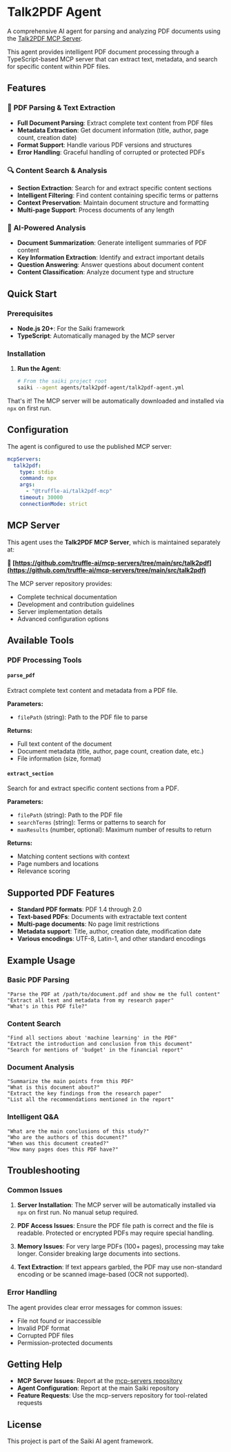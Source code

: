 # Talk2PDF Agent

A comprehensive AI agent for parsing and analyzing PDF documents using the [Talk2PDF MCP Server](https://github.com/truffle-ai/mcp-servers/tree/main/src/talk2pdf).

This agent provides intelligent PDF document processing through a TypeScript-based MCP server that can extract text, metadata, and search for specific content within PDF files.

## Features

### 📄 **PDF Parsing & Text Extraction**
- **Full Document Parsing**: Extract complete text content from PDF files
- **Metadata Extraction**: Get document information (title, author, page count, creation date)
- **Format Support**: Handle various PDF versions and structures
- **Error Handling**: Graceful handling of corrupted or protected PDFs

### 🔍 **Content Search & Analysis**
- **Section Extraction**: Search for and extract specific content sections
- **Intelligent Filtering**: Find content containing specific terms or patterns
- **Context Preservation**: Maintain document structure and formatting
- **Multi-page Support**: Process documents of any length

### 🧠 **AI-Powered Analysis**
- **Document Summarization**: Generate intelligent summaries of PDF content
- **Key Information Extraction**: Identify and extract important details
- **Question Answering**: Answer questions about document content
- **Content Classification**: Analyze document type and structure

## Quick Start

### Prerequisites
- **Node.js 20+**: For the Saiki framework
- **TypeScript**: Automatically managed by the MCP server

### Installation

1. **Run the Agent**:
   ```bash
   # From the saiki project root
   saiki --agent agents/talk2pdf-agent/talk2pdf-agent.yml
   ```

That's it! The MCP server will be automatically downloaded and installed via `npx` on first run.

## Configuration

The agent is configured to use the published MCP server:

```yaml
mcpServers:
  talk2pdf:
    type: stdio
    command: npx
    args:
      - "@truffle-ai/talk2pdf-mcp"
    timeout: 30000
    connectionMode: strict
```

## MCP Server

This agent uses the **Talk2PDF MCP Server**, which is maintained separately at:

**🔗 [https://github.com/truffle-ai/mcp-servers/tree/main/src/talk2pdf](https://github.com/truffle-ai/mcp-servers/tree/main/src/talk2pdf)**

The MCP server repository provides:
- Complete technical documentation
- Development and contribution guidelines  
- Server implementation details
- Advanced configuration options

## Available Tools

### PDF Processing Tools

#### `parse_pdf`
Extract complete text content and metadata from a PDF file.

**Parameters:**
- `filePath` (string): Path to the PDF file to parse

**Returns:**
- Full text content of the document
- Document metadata (title, author, page count, creation date, etc.)
- File information (size, format)

#### `extract_section`
Search for and extract specific content sections from a PDF.

**Parameters:**
- `filePath` (string): Path to the PDF file
- `searchTerms` (string): Terms or patterns to search for
- `maxResults` (number, optional): Maximum number of results to return

**Returns:**
- Matching content sections with context
- Page numbers and locations
- Relevance scoring

## Supported PDF Features

- **Standard PDF formats**: PDF 1.4 through 2.0
- **Text-based PDFs**: Documents with extractable text content
- **Multi-page documents**: No page limit restrictions
- **Metadata support**: Title, author, creation date, modification date
- **Various encodings**: UTF-8, Latin-1, and other standard encodings

## Example Usage

### Basic PDF Parsing
```
"Parse the PDF at /path/to/document.pdf and show me the full content"
"Extract all text and metadata from my research paper"
"What's in this PDF file?"
```

### Content Search
```
"Find all sections about 'machine learning' in the PDF"
"Extract the introduction and conclusion from this document" 
"Search for mentions of 'budget' in the financial report"
```

### Document Analysis
```
"Summarize the main points from this PDF"
"What is this document about?"
"Extract the key findings from the research paper"
"List all the recommendations mentioned in the report"
```

### Intelligent Q&A
```
"What are the main conclusions of this study?"
"Who are the authors of this document?"
"When was this document created?"
"How many pages does this PDF have?"
```

## Troubleshooting

### Common Issues

1. **Server Installation**: The MCP server will be automatically installed via `npx` on first run. No manual setup required.

2. **PDF Access Issues**: Ensure the PDF file path is correct and the file is readable. Protected or encrypted PDFs may require special handling.

3. **Memory Issues**: For very large PDFs (100+ pages), processing may take longer. Consider breaking large documents into sections.

4. **Text Extraction**: If text appears garbled, the PDF may use non-standard encoding or be scanned image-based (OCR not supported).

### Error Handling

The agent provides clear error messages for common issues:
- File not found or inaccessible
- Invalid PDF format
- Corrupted PDF files
- Permission-protected documents

## Getting Help

- **MCP Server Issues**: Report at the [mcp-servers repository](https://github.com/truffle-ai/mcp-servers/issues)
- **Agent Configuration**: Report at the main Saiki repository
- **Feature Requests**: Use the mcp-servers repository for tool-related requests

## License

This project is part of the Saiki AI agent framework.
